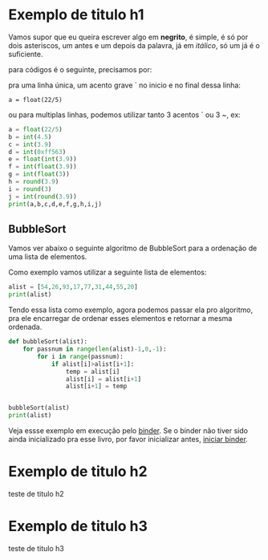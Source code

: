 # Exemplo de titulo h1

Vamos supor que eu queira escrever algo em **negrito**, é simple, é só por dois asteriscos, um antes e um depois da palavra, já em *itálico*, só um já é o suficiente.

para códigos é o seguinte, precisamos por:

pra uma linha única, um acento grave ` no inicio e no final dessa linha:

`a = float(22/5)`

ou para multiplas linhas, podemos utilizar tanto 3 acentos ` ou 3 ~, ex:

```python
a = float(22/5) 
b = int(4.5) 
c = int(3.9) 
d = int(0xff563) 
e = float(int(3.9)) 
f = int(float(3.9)) 
g = int(float(3)) 
h = round(3.9) 
i = round(3) 
j = int(round(3.9)) 
print(a,b,c,d,e,f,g,h,i,j)
```

## BubbleSort

Vamos ver abaixo o seguinte algoritmo de BubbleSort para a ordenação de uma
lista de elementos.

Como exemplo vamos utilizar a seguinte lista de elementos:

```python
alist = [54,26,93,17,77,31,44,55,20]
print(alist)
```


Tendo essa lista como exemplo, agora podemos passar ela pro algoritmo, pra ele
encarregar de ordenar esses elementos e retornar a mesma ordenada.

```python
def bubbleSort(alist):
    for passnum in range(len(alist)-1,0,-1):
        for i in range(passnum):
            if alist[i]>alist[i+1]:
                temp = alist[i]
                alist[i] = alist[i+1]
                alist[i+1] = temp


bubbleSort(alist)
print(alist)
```
Veja essse exemplo em execução pelo [binder](https://hub.gke.mybinder.org/user/viniciussiqueir-ractivetestbook-nw0eizlr/notebooks/chapters/Cap_00_exemplo.ipynb). Se o binder não tiver sido ainda inicializado pra esse livro, por favor inicializar antes, [iniciar binder](https://mybinder.org/v2/gh/ViniciusSiqueira54/InteractiveTestBook/master). 

# Exemplo de titulo h2
teste de titulo h2


# Exemplo de titulo h3
teste de titulo h3

